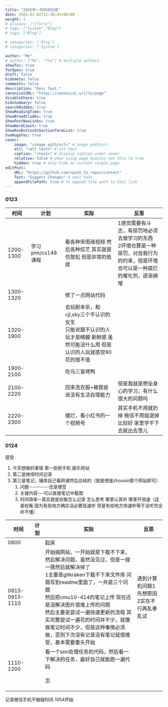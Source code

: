 ```yaml
---
title: "2025年一月时间记录"
date: 2025-01-01T11:30:03+00:00
weight: 1
# aliases: ["/first"]
# tags: ["System","Blog"]
# tags: ["Blog"]

# categories: ['Blog']
# categories: ['System']

author: "Me"
# author: ["Me", "You"] # multiple authors
showToc: true
TocOpen: true
draft: false
hidemeta: false
comments: false
description: "Desc Text."
canonicalURL: "https://canonical.url/to/page"
disableShare: true
hideSummary: false
searchHidden: true
ShowReadingTime: true
ShowBreadCrumbs: true
ShowPostNavLinks: true
ShowWordCount: true
ShowRssButtonInSectionTermList: true
UseHugoToc: true
cover:
    image: "<image path/url>" # image path/url
    alt: "<alt text>" # alt text
    caption: "<text>" # display caption under cover
    relative: false # when using page bundles set this to true
    hidden: true # only hide on current single page
editPost:
    URL: "https://github.com/<path_to_repo>/content"
    Text: "Suggest Changes" # edit text
    appendFilePath: true # to append file path to Edit link
---
```



### 0123

| 时间        | 计划            | 实际                                                                          | 反思                                                                  |
| --------- | ------------- | --------------------------------------------------------------------------- | ------------------------------------------------------------------- |
| 1200-1300 | 学习pim/cs149课程 | 看各种宋雨琦视频 然后各种综艺 其实就是仿放松 但是非常的低效                                             | 1感觉需要有斗志，有惩罚地必须去做学习的东西<br>2环境也算是一种惩罚，对自我行为的约束，但是环境也可以是一种腐烂的催化剂，逐渐熵增 |
| 1300-1320 |               | 修了一点网站代码                                                                    |                                                                     |
| 1320-1900 |               | 去玩剧本杀，和cjl,xky三个不认识的女生<br>只能说跟不认识的人玩才是精髓 新鲜感 虽然可能没什么用 但是认识的人玩就感觉90花的很不值<br> |                                                                     |
| 1900-2100 |               | 吃乌三冒烤鸭                                                                      |                                                                     |
| 2100-2220 |               | 回来洗衣服+被我爸说没有生活自理能力                                                          | 但是我就是想全身心的学习，有什么很大的问题吗                                              |
| 2220-2300 |               | 摆烂，看小红书的一个视频号                                                               | 其实手机不用就扔掉 微信不用就退掉比较好 家里学不下去就出去雪儿                                    |




### 0124
感受
1. 今天想做的事情 第一拒绝手机 娱乐网站
2. 第二是继续时间记录
3. 第三是笔记，锤炼自己看网课然后总结的（就是借鉴zhouxin那个网站即可）
	1. 问题----------还是便签
	2. 关键内容---可以直接笔记中截图
	3. 时间效率--其实就是权衡怎么记录 怎么思考 哪里认真听 哪里开倍速（这是权衡 因为有些地方确实没必要低速听 但是有些地方快速听等于没听完全听不懂）





| 时间             | 计划  | 实际                                                                                                                                                                                                                 | 反思                     |
| -------------- | --- | ------------------------------------------------------------------------------------------------------------------------------------------------------------------------------------------------------------------ | ---------------------- |
| 0800           |     | 起床                                                                                                                                                                                                                 |                        |
| 0815-0915-1110 |     | 开始搞网站，一开始就是下载不下来，然后解决问题，虽然没见过，但是一搜一猜然后就解决掉了<br>1主要是gitkraken下载不下来文件库 问题写到readme里面了，一共是三个问题<br>然后把cmu10-414的笔记上传 现在还是没解决图片很难上传的问题<br>然后主要是尝试一遍快速更新的流程 其实完整尝试一遍花的时间并不少，就像做笔记时间不少，但是这种事情必须做，否则下次没有记录没有笔记就很难受，基本需要重头开始 | 遇到计算机问题1先想原因2实在不行再乱拳乱试 |
| 1110-1200      |     | 看一个snn处理任务的代码，然后看一下解决的任务，最好自己就能跑一遍代码<br><br>怎                                                                                                                                                                      |                        |
|                |     |                                                                                                                                                                                                                    |                        |
|                |     |                                                                                                                                                                                                                    |                        |
|                |     |                                                                                                                                                                                                                    |                        |





记录微信手机不触碰时间        1054开始